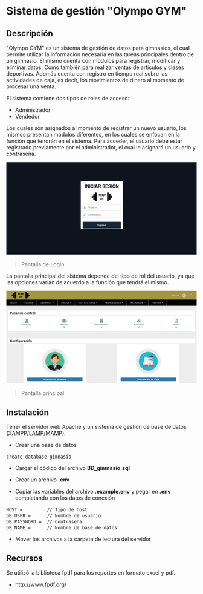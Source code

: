 # Sistema de gestión "Olympo GYM"

## Descripción

"Olympo GYM" es un sistema de gestión de datos para gimnasios, el cual permite utilizar la información necesaria en las tareas principales dentro de un gimnasio.
El mismo cuenta con módulos para registrar, modificar y eliminar datos. Como también para realizar ventas de articulos y clases deportivas. Además cuenta con registro en tiempo real sobre las actividades de caja, es decir, los movimientos de dinero al momento de procesar una venta. 

El sistema contiene dos tipos de roles de acceso:
* Administrador
* Vendedor

Los cuales son asignados al momento de registrar un nuevo usuario, los mismos presentan módulos diferentes, en los cuales se enfocan en la función que tendrán en el sistema. Para acceder, el usuario debe estar registrado previamente por el administrador, el cual le asignará un usuario y contraseña.

![Captura de Login](img/login.jpg)
> Pantalla de Login

La pantalla principal del sistema depende del tipo de rol del usuario, ya que las opciones varian de acuerdo a la función que tendrá el mismo.  

![Captura del Dashboard principal](img/index.jpg)
> Pantalla principal

## Instalación

Tener el servidor web Apache y un sistema de gestión de base de datos (XAMPP/LAMP/MAMP).

* Crear una base de datos

```
create database gimnasio
```

* Cargar el código del archivo **BD_gimnasio.sql**

* Crear un archivo **.env**

* Copiar las variables del archivo **.example.env** y pegar en **.env** completando con los datos de conexión

```
HOST =         // Tipo de host
DB_USER =      // Nombre de usuario
DB_PASSWORD =  // Contraseña
DB_NAME =      // Nombre de base de datos
```

* Mover los archivos a la carpeta de lectura del servidor

## Recursos

Se utilizó la biblioteca fpdf para los reportes en formato excel y pdf.

* http://www.fpdf.org/